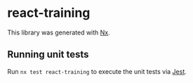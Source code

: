 # react-training

This library was generated with [Nx](https://nx.dev).

## Running unit tests

Run `nx test react-training` to execute the unit tests via [Jest](https://jestjs.io).
